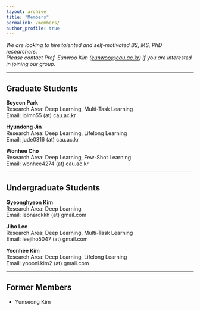 ```yaml
---
layout: archive
title: "Members"
permalink: /members/
author_profile: true
---
```

*We are looking to hire talented and self-motivated BS, MS, PhD researchers.*      
*Please contact Prof. Eunwoo Kim (eunwoo@cau.ac.kr) if you are interested in joining our group.*

------
## Graduate Students
**Soyeon Park**      
Research Area: Deep Learning, Multi-Task Learning       
Email: lolmn55 (at) cau.ac.kr    

**Hyundong Jin**    
Research Area: Deep Learning, Lifelong Learning       
Email: jude0316 (at) cau.ac.kr    

**Wonhee Cho**      
Research Area: Deep Learning, Few-Shot Learning        
Email: wonhee4274 (at) cau.ac.kr     

------
## Undergraduate Students  
**Gyeonghyeon Kim**      
Research Area: Deep Learning       
Email: leonardkkh (at) gmail.com     

**Jiho Lee**        
Research Area: Deep Learning, Multi-Task Learning            
Email: leejiho5047 (at) gmail.com      

**Yoonhee Kim**       
Research Area: Deep Learning, Lifelong Learning           
Email: yoooni.kim2 (at) gmail.com      
  
------  
## Former Members   
- Yunseong Kim
